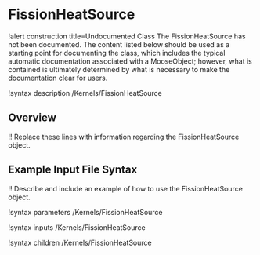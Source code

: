 # FissionHeatSource

!alert construction title=Undocumented Class
The FissionHeatSource has not been documented. The content listed below should be used as a starting point for
documenting the class, which includes the typical automatic documentation associated with a
MooseObject; however, what is contained is ultimately determined by what is necessary to make the
documentation clear for users.

!syntax description /Kernels/FissionHeatSource

## Overview

!! Replace these lines with information regarding the FissionHeatSource object.

## Example Input File Syntax

!! Describe and include an example of how to use the FissionHeatSource object.

!syntax parameters /Kernels/FissionHeatSource

!syntax inputs /Kernels/FissionHeatSource

!syntax children /Kernels/FissionHeatSource
